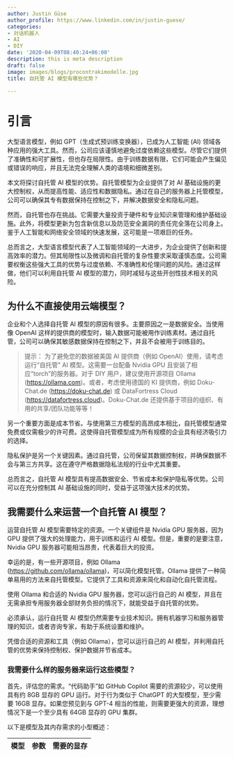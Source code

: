 ```yaml
---
author: Justin Güse
author_profile: https://www.linkedin.com/in/justin-guese/
categories:
- 对话机器人
- AI
- DIY
date: '2020-04-09T08:40:24+06:00'
description: this is meta description
draft: false
image: images/blogs/procontrakimodelle.jpg
title: 自托管 AI 模型有哪些优势？

---
```

# 引言

大型语言模型，例如 GPT（生成式预训练变换器），已成为人工智能 (AI) 领域各种应用的强大工具。然而，公司应该谨慎地避免过度依赖这些模型。尽管它们提供了准确性和可扩展性，但也存在局限性。由于训练数据有限，它们可能会产生偏见或错误的响应，并且无法完全理解人类的语境和细微差别。

本文将探讨自托管 AI 模型的优势。自托管模型为企业提供了对 AI 基础设施的更大控制权，从而提高性能、适应性和数据隐私。通过在自己的服务器上托管模型，公司可以确保其专有数据保持在控制之下，并解决数据安全和隐私问题。

然而，自托管也存在挑战。它需要大量投资于硬件和专业知识来管理和维护基础设施。此外，将模型更新为包含新信息以及防范安全漏洞的责任完全落在公司身上。鉴于人工智能和网络安全领域的快速发展，这可能是一项艰巨的任务。

总而言之，大型语言模型代表了人工智能领域的一大进步，为企业提供了创新和提高效率的潜力。但其局限性以及微调和自托管的复杂性要求采取谨慎态度。公司需要权衡这些强大工具的优势与过度依赖、不准确性和伦理问题的风险。通过这样做，他们可以利用自托管 AI 模型的潜力，同时减轻与这些开创性技术相关的风险。

## 为什么不直接使用云端模型？

企业和个人选择自托管 AI 模型的原因有很多。主要原因之一是数据安全。当使用像 OpenAI 这样的提供商的模型时，输入数据可能被用作训练素材。通过自托管，公司可以确保其敏感数据保持在控制之下，并且不会被用于训练目的。

> 提示：
为了避免您的数据被美国 AI 提供商（例如 OpenAI）使用，请考虑运行“自托管” AI 模型。这需要一台配备 Nvidia GPU 且安装了相应“torch”的服务器。对于 DIY 用户，建议使用开源项目 Ollama (https://ollama.com)。或者，考虑使用德国的 KI 提供商，例如 Doku-Chat.de (https://doku-chat.de) 或 DataFortress Cloud (https://datafortress.cloud)。Doku-Chat.de 还提供基于项目的组织、有用的共享/团队功能等等！


另一个重要方面是成本节省。与使用第三方模型的高昂成本相比，自托管模型通常免费或仅需极少的许可费。这使得自托管模型成为所有规模的企业具有经济吸引力的选择。

隐私保护是另一个关键因素。通过自托管，公司保留其数据控制权，并确保数据不会与第三方共享。这在遵守严格数据隐私法规的行业中尤其重要。

总而言之，自托管 AI 模型具有提高数据安全、节省成本和保护隐私等优势。公司可以在充分控制其 AI 基础设施的同时，受益于这项强大技术的优势。

## 我需要什么来运营一个自托管 AI 模型？

运营自托管 AI 模型需要特定的资源。一个关键组件是 Nvidia GPU 服务器，因为 GPU 提供了强大的处理能力，用于训练和运行 AI 模型。但是，重要的是要注意，Nvidia GPU 服务器可能相当昂贵，代表着巨大的投资。

幸运的是，有一些开源项目，例如 Ollama (https://github.com/ollama/ollama)，可以简化模型托管。Ollama 提供了一种简单易用的方法来自托管模型。它提供了工具和资源来简化和自动化自托管流程。

使用 Ollama 和合适的 Nvidia GPU 服务器，您可以运行自己的 AI 模型，并且在无需承担专用服务器全部财务负担的情况下，就能受益于自托管的优势。

必须承认，运行自托管 AI 模型仍然需要专业技术知识。拥有机器学习和服务器管理的知识，或者咨询专家，有助于系统设置和维护。

凭借合适的资源和工具（例如 Ollama），您可以运行自己的 AI 模型，并利用自托管的优势来保持控制权、保护数据并节省成本。

### 我需要什么样的服务器来运行这些模型？

首先，评估您的需求。“代码助手”如 GitHub Copilot 需要的资源较少，可以使用具有约 8GB 显存的 GPU 运行。对于行为类似于 ChatGPT 的大型模型，至少需要 16GB 显存。如果您预见到与 GPT-4 相当的性能，则需要更强大的资源，理想情况下是一个至少具有 64GB 显存的 GPU 集群。

以下是模型及其内存需求的小型概述：

| 模型              | 参数 | 需要的显存|
|---|---|---|
